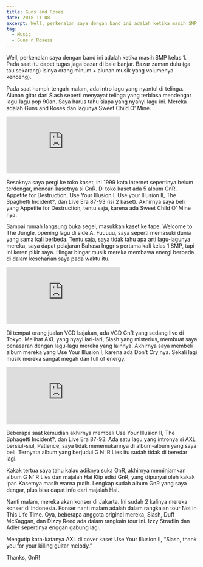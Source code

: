 ```yaml
---
title: Guns and Roses
date: 2018-11-08
excerpt: Well, perkenalan saya dengan band ini adalah ketika masih SMP kelas 1. Pada saat itu dapet tugas jaga bazar di bale banjar. Bazar zaman dulu (ga tau sekarang) isinya orang minum + alunan musik yang volumenya kenceng).
tag:
  - Music
  - Guns n Rosess
---
```


Well, perkenalan saya dengan band ini adalah ketika masih SMP kelas 1. Pada saat itu dapet tugas jaga bazar di bale banjar. Bazar zaman dulu (ga tau sekarang) isinya orang minum + alunan musik yang volumenya kenceng).

Pada saat hampir tengah malam, ada intro lagu yang nyantol di telinga. Alunan gitar dari Slash seperti menyayat telinga yang terbiasa mendengar lagu-lagu pop 90an. Saya harus tahu siapa yang nyanyi lagu ini. Mereka adalah Guns and Roses dan lagunya Sweet Child O’ Mine.

<div class="resp-embed">
<iframe allow="accelerometer; autoplay; encrypted-media; gyroscope; picture-in-picture" allowfullscreen="" frameborder="0"  src="https://www.youtube.com/embed/1w7OgIMMRc4?feature=oembed" title="Guns N' Roses - Sweet Child O' Mine (Official Music Video)" ></iframe></div>

Besoknya saya pergi ke toko kaset, ini 1999 kata internet sepertinya belum terdengar, mencari kasetnya si GnR. Di toko kaset ada 5 album GnR. Appetite for Destruction, Use Your Illusion I, Use your Illusion II, The Spaghetti Incident?, dan Live Era 87-93 (isi 2 kaset). Akhirnya saya beli yang Appetite for Destruction, tentu saja, karena ada Sweet Child O’ Mine nya.

Sampai rumah langsung buka segel, masukkan kaset ke tape. Welcome to The Jungle, opening lagu di side A. Fuuuuu, saya seperti memasuki dunia yang sama kali berbeda. Tentu saja, saya tidak tahu apa arti lagu-lagunya mereka, saya dapat pelajaran Bahasa Inggris pertama kali kelas 1 SMP, tapi ini keren pikir saya. Hingar bingar musik mereka membawa energi berbeda di dalam keseharian saya pada waktu itu.

<div class="resp-embed">
<iframe allow="accelerometer; autoplay; encrypted-media; gyroscope; picture-in-picture" allowfullscreen="" frameborder="0"  src="https://www.youtube.com/embed/o1tj2zJ2Wvg?feature=oembed" title="Guns N' Roses - Welcome To The Jungle"></iframe></div>

Di tempat orang jualan VCD bajakan, ada VCD GnR yang sedang live di Tokyo. Melihat AXL yang nyayi lari-lari, Slash yang misterius, membuat saya penasaran dengan lagu-lagu mereka yang lainnya. Akhirnya saya membeli album mereka yang Use Your Illusion I, karena ada Don’t Cry nya. Sekali lagi musik mereka sangat megah dan full of energy.

<div class="embed">
<iframe src="https://www.youtube.com/embed/zRIbf6JqkNc" frameborder="0" allow="accelerometer; autoplay; encrypted-media; gyroscope; picture-in-picture" allowfullscreen></iframe></div>

Beberapa saat kemudian akhirnya membeli Use Your Illusion II, The Sphagetti Incident?, dan Live Era 87-93. Ada satu lagu yang intronya si AXL bersiul-siul, Patience, saya tidak menemukannya di album-album yang saya beli. Ternyata album yang berjudul G N’ R Lies itu sudah tidak di beredar lagi.

Kakak tertua saya tahu kalau adiknya suka GnR, akhirnya meminjamkan album G N’ R Lies dan majalah Hai Klip edisi GnR, yang dipunyai oleh kakak ipar. Kasetnya masih warna putih. Lengkap sudah album GnR yang saya dengar, plus bisa dapat info dari majalah Hai.

Nanti malam, mereka akan konser di Jakarta. Ini sudah 2 kalinya mereka konser di Indonesia. Konser nanti malam adalah dalam rangkaian tour Not in This Life Time. Oya, beberapa anggota original mereka, Slash, Duff McKaggan, dan Dizzy Reed ada dalam rangkain tour ini. Izzy Stradlin dan Adler sepertinya enggan gabung lagi.

Mengutip kata-katanya AXL di cover kaset Use Your Illusion II, “Slash, thank you for your killing guitar melody.”

Thanks, GnR!
